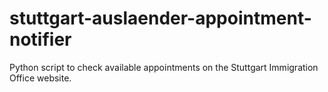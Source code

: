 # stuttgart-auslaender-appointment-notifier
Python script to check available appointments on the Stuttgart Immigration Office website.
